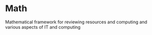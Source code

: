 # Math
Mathematical framework for reviewing resources and computing and various aspects of IT and computing 
